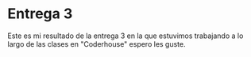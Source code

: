# Entrega 3


Este es mi resultado de la entrega 3 en la  que estuvimos trabajando a lo largo de las clases en "Coderhouse" espero les guste.
